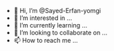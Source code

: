 - 👋 Hi, I’m @Sayed-Erfan-yomgi
- 👀 I’m interested in ...
- 🌱 I’m currently learning ...
- 💞️ I’m looking to collaborate on ...
- 📫 How to reach me ...

<!---
Sayed-Erfan-yomgi/Sayed-Erfan-yomgi is a ✨ special ✨ repository because its `README.md` (this file) appears on your GitHub profile.
You can click the Preview link to take a look at your changes.
--->
